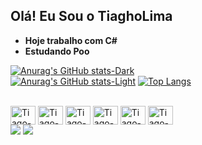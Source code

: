 ## Olá! Eu Sou o TiaghoLima

-  **Hoje trabalho com C#**
-  **Estudando Poo**

[![Anurag's GitHub stats-Dark](https://github-readme-stats.vercel.app/api?username=anuraghazra&show_icons=true&theme=dark#gh-dark-mode-only)](https://github.com/anuraghazra/github-readme-stats#gh-dark-mode-only)  
[![Anurag's GitHub stats-Light](https://github-readme-stats.vercel.app/api?username=anuraghazra&show_icons=true&theme=default#gh-light-mode-only)](https://github.com/anuraghazra/github-readme-stats#gh-light-mode-only)  [![Top Langs](https://github-readme-stats.vercel.app/api/top-langs/?username=anuraghazra&hide_progress=true)](https://github.com/anuraghazra/github-readme-stats)

<div style="display: inline_block"><br>

  <img align="center" alt="Tiago-Js" height="30" width="40" src="https://cdn.jsdelivr.net/gh/devicons/devicon/icons/javascript/javascript-original.svg" />

  <img align="center" alt="Tiago-Ts" height="30" width="40" src="https://cdn.jsdelivr.net/gh/devicons/devicon/icons/css3/css3-original.svg" />


  <img align="center" alt="Tiago-HTML" height="30" width="40" src="https://cdn.jsdelivr.net/gh/devicons/devicon/icons/php/php-original.svg" />

  <img align="center" alt="Tiago-CSS" height="30" width="40" src="https://cdn.jsdelivr.net/gh/devicons/devicon/icons/java/java-original.svg" />

  <img align="center" alt="Tiago-Python" height="30" width="40" src="https://cdn.jsdelivr.net/gh/devicons/devicon/icons/csharp/csharp-original.svg" />

  <img align="center" alt="Tiago-Csharp" height="30" width="40" src="https://cdn.jsdelivr.net/gh/devicons/devicon/icons/html5/html5-original.svg" />


</div>

<div> 
  <a href="https://www.instagram.com/f.tiagolima/" target="_blank"><img src="https://img.shields.io/badge/-Instagram-%23E4405F?style=for-the-badge&logo=instagram&logoColor=white" target="_blank"></a>  
  <a href="https://www.linkedin.com/in/tiago-lima-213687268/"_blank"><img src="https://img.shields.io/badge/-LinkedIn-%230077B5?style=for-the-badge&logo=linkedin&logoColor=white" target="_blank"></a> 
</div>
